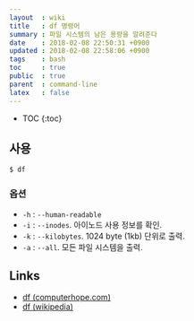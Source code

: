 ```yaml
---
layout  : wiki
title   : df 명령어
summary : 파일 시스템의 남은 용량을 알려준다
date    : 2018-02-08 22:50:31 +0900
updated : 2018-02-08 22:58:06 +0900
tags    : bash
toc     : true
public  : true
parent  : command-line
latex   : false
---
```

* TOC
{:toc}

## 사용

```
$ df
```

### 옵션

* `-h` : `--human-readable`
* `-i` : `--inodes`. 아이노드 사용 정보를 확인.
* `-k` : `--kilobytes`. 1024 byte (1kb) 단위로 출력.
* `-a` : `--all`. 모든 파일 시스템을 출력.

## Links

* [df (computerhope.com)](https://www.computerhope.com/unix/udf.htm )
* [df (wikipedia)](https://en.wikipedia.org/wiki/Df_(Unix))

